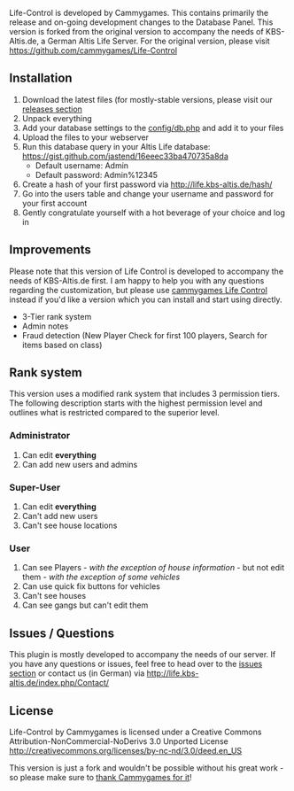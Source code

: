 Life-Control is developed by Cammygames. This contains primarily the release and on-going development changes to the Database Panel. This version is forked from the original version to accompany the needs of KBS-Altis.de, a German Altis Life Server. For the original version, please visit https://github.com/cammygames/Life-Control

## Installation

1. Download the latest files (for mostly-stable versions, please visit our [releases section](https://github.com/jastend/Life-Control/releases/latest)
2. Unpack everything
3. Add your database settings to the [config/db.php](https://gist.github.com/jastend/e81ea58ebc04d0f38ea9) and add it to your files
3. Upload the files to your webserver
4. Run this database query in your Altis Life database: https://gist.github.com/jastend/16eeec33ba470735a8da
   * Default username: Admin
   * Default password: Admin%12345
6. Create a hash of your first password via http://life.kbs-altis.de/hash/
7. Go into the users table and change your username and password for your first account
8. Gently congratulate yourself with a hot beverage of your choice and log in

## Improvements

Please note that this version of Life Control is developed to accompany the needs of KBS-Altis.de first. I am happy to help you with any questions regarding the customization, but please use [cammygames Life Control](https://github.com/cammygames/Life-Control) instead if you'd like a version which you can install and start using directly.

* 3-Tier rank system
* Admin notes
* Fraud detection (New Player Check for first 100 players, Search for items based on class)


## Rank system

This version uses a modified rank system that includes 3 permission tiers. The following description starts with the highest permission level and outlines what is restricted compared to the superior level.

### Administrator

1. Can edit **everything**
2. Can add new users and admins
 
### Super-User

1. Can edit **everything**
2. Can't add new users
3. Can't see house locations

### User

1. Can see Players *- with the exception of house information -* but not edit them *- with the exception of some vehicles*
2. Can use quick fix buttons for vehicles
3. Can't see houses
4. Can see gangs but can't edit them

## Issues / Questions

This plugin is mostly developed to accompany the needs of our server. If you have any questions or issues, feel free to head over to the [issues section](https://github.com/jastend/Life-Control/issues) or contact us (in German) via http://life.kbs-altis.de/index.php/Contact/

## License

Life-Control by Cammygames is licensed under a Creative Commons Attribution-NonCommercial-NoDerivs 3.0 Unported License
http://creativecommons.org/licenses/by-nc-nd/3.0/deed.en_US

This version is just a fork and wouldn't be possible without his great work - so please make sure to [thank Cammygames for it](http://www.altisliferpg.com/topic/9201-tool-life-control-web-panel-for-altis-life/)!
